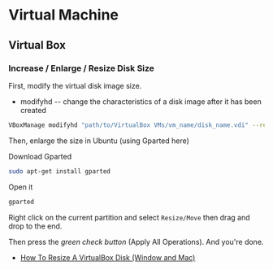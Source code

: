 # Virtual Machine

## Virtual Box

### Increase / Enlarge / Resize Disk Size

First, modify the virtual disk image size.

* modifyhd  -- change the characteristics of a disk image after it has been created

```sh
VBoxManage modifyhd "path/to/VirtualBox VMs/vm_name/disk_name.vdi" --resize <size in MB>
```

Then, enlarge the size in Ubuntu (using Gparted here)

Download Gparted

```sh
sudo apt-get install gparted
```

Open it

```sh
gparted
```

Right click on the current partition and select `Resize/Move` then drag and drop to the end.

Then press the *green check button* (Apply All Operations). And you're done.

* [How To Resize A VirtualBox Disk (Window and Mac)](https://www.ubergizmo.com/how-to/resize-virtualbox-disk/)
